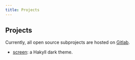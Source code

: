 ```yaml
---
title: Projects
---
```


## Projects

Currently, all open source subprojects are hosted on 
<a href="https://gitlab.com/SCP-079" target="_blank">Gitlab</a>.

- <a href="https://gitlab.com/SCP-079/scp-079.github.io">screen</a>: a 
Hakyll dark theme.
